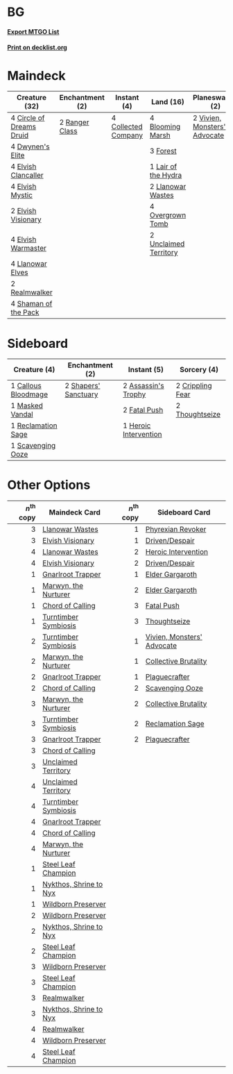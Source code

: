 # BG

#### [Export MTGO List](../collection/BG/BG.txt)
#### [Print on decklist.org](http://decklist.org/?deckmain=4%09Blooming%20Marsh%0A4%09Circle%20of%20Dreams%20Druid%0A4%09Collected%20Company%0A4%09Darkbore%20Pathway%0A4%09Dwynen's%20Elite%0A4%09Elvish%20Clancaller%0A4%09Elvish%20Mystic%0A2%09Elvish%20Visionary%0A4%09Elvish%20Warmaster%0A3%09Forest%0A1%09Lair%20of%20the%20Hydra%0A4%09Llanowar%20Elves%0A2%09Llanowar%20Wastes%0A4%09Overgrown%20Tomb%0A2%09Ranger%20Class%0A2%09Realmwalker%0A4%09Shaman%20of%20the%20Pack%0A2%09Unclaimed%20Territory%0A2%09Vivien,%20Monsters'%20Advocate&deckside=2%09Assassin's%20Trophy%0A1%09Callous%20Bloodmage%0A2%09Crippling%20Fear%0A2%09Fatal%20Push%0A1%09Heroic%20Intervention%0A1%09Masked%20Vandal%0A1%09Reclamation%20Sage%0A1%09Scavenging%20Ooze%0A2%09Shapers'%20Sanctuary%0A2%09Thoughtseize)
# Maindeck

|                                           Creature (32)                                           |                                     Enchantment (2)                                     |                                         Instant (4)                                          |                                           Land (16)                                            |                                           Planeswalker (2)                                            |   Unknown (4)    |
|---------------------------------------------------------------------------------------------------|-----------------------------------------------------------------------------------------|----------------------------------------------------------------------------------------------|------------------------------------------------------------------------------------------------|-------------------------------------------------------------------------------------------------------|------------------|
|4 [Circle of Dreams Druid](http://gatherer.wizards.com/Pages/Card/Details.aspx?multiverseid=527463)|2 [Ranger Class](http://gatherer.wizards.com/Pages/Card/Details.aspx?multiverseid=527489)|4 [Collected Company](http://gatherer.wizards.com/Pages/Card/Details.aspx?multiverseid=394519)|4 [Blooming Marsh](http://gatherer.wizards.com/Pages/Card/Details.aspx?multiverseid=417816)     |2 [Vivien, Monsters' Advocate](http://gatherer.wizards.com/Pages/Card/Details.aspx?multiverseid=479695)|4 Darkbore Pathway|
|4 [Dwynen's Elite](http://gatherer.wizards.com/Pages/Card/Details.aspx?multiverseid=442739)        |                                                                                         |                                                                                              |3 [Forest](http://gatherer.wizards.com/Pages/Card/Details.aspx?multiverseid=439860)             |                                                                                                       |                  |
|4 [Elvish Clancaller](http://gatherer.wizards.com/Pages/Card/Details.aspx?multiverseid=447315)     |                                                                                         |                                                                                              |1 [Lair of the Hydra](http://gatherer.wizards.com/Pages/Card/Details.aspx?multiverseid=527546)  |                                                                                                       |                  |
|4 [Elvish Mystic](http://gatherer.wizards.com/Pages/Card/Details.aspx?multiverseid=389499)         |                                                                                         |                                                                                              |2 [Llanowar Wastes](http://gatherer.wizards.com/Pages/Card/Details.aspx?multiverseid=129627)    |                                                                                                       |                  |
|2 [Elvish Visionary](http://gatherer.wizards.com/Pages/Card/Details.aspx?multiverseid=175124)      |                                                                                         |                                                                                              |4 [Overgrown Tomb](http://gatherer.wizards.com/Pages/Card/Details.aspx?multiverseid=405103)     |                                                                                                       |                  |
|4 [Elvish Warmaster](http://gatherer.wizards.com/Pages/Card/Details.aspx?multiverseid=503780)      |                                                                                         |                                                                                              |2 [Unclaimed Territory](http://gatherer.wizards.com/Pages/Card/Details.aspx?multiverseid=435419)|                                                                                                       |                  |
|4 [Llanowar Elves](http://gatherer.wizards.com/Pages/Card/Details.aspx?multiverseid=129626)        |                                                                                         |                                                                                              |                                                                                                |                                                                                                       |                  |
|2 [Realmwalker](http://gatherer.wizards.com/Pages/Card/Details.aspx?multiverseid=503804)           |                                                                                         |                                                                                              |                                                                                                |                                                                                                       |                  |
|4 [Shaman of the Pack](http://gatherer.wizards.com/Pages/Card/Details.aspx?multiverseid=413747)    |                                                                                         |                                                                                              |                                                                                                |                                                                                                       |                  |


# Sideboard

|                                         Creature (4)                                         |                                        Enchantment (2)                                        |                                          Instant (5)                                           |                                        Sorcery (4)                                        |
|----------------------------------------------------------------------------------------------|-----------------------------------------------------------------------------------------------|------------------------------------------------------------------------------------------------|-------------------------------------------------------------------------------------------|
|1 [Callous Bloodmage](http://gatherer.wizards.com/Pages/Card/Details.aspx?multiverseid=513543)|2 [Shapers' Sanctuary](http://gatherer.wizards.com/Pages/Card/Details.aspx?multiverseid=435362)|2 [Assassin's Trophy](http://gatherer.wizards.com/Pages/Card/Details.aspx?multiverseid=452902)  |2 [Crippling Fear](http://gatherer.wizards.com/Pages/Card/Details.aspx?multiverseid=503690)|
|1 [Masked Vandal](http://gatherer.wizards.com/Pages/Card/Details.aspx?multiverseid=503800)    |                                                                                               |2 [Fatal Push](http://gatherer.wizards.com/Pages/Card/Details.aspx?multiverseid=423724)         |2 [Thoughtseize](http://gatherer.wizards.com/Pages/Card/Details.aspx?multiverseid=438676)  |
|1 [Reclamation Sage](http://gatherer.wizards.com/Pages/Card/Details.aspx?multiverseid=389651) |                                                                                               |1 [Heroic Intervention](http://gatherer.wizards.com/Pages/Card/Details.aspx?multiverseid=423776)|                                                                                           |
|1 [Scavenging Ooze](http://gatherer.wizards.com/Pages/Card/Details.aspx?multiverseid=420783)  |                                                                                               |                                                                                                |                                                                                           |


# Other Options

|*n*<sup>th</sup> copy|                                          Maindeck Card                                          |*n*<sup>th</sup> copy|                                           Sideboard Card                                            |
|--------------------:|-------------------------------------------------------------------------------------------------|--------------------:|-----------------------------------------------------------------------------------------------------|
|                    3|[Llanowar Wastes](http://gatherer.wizards.com/Pages/Card/Details.aspx?multiverseid=129627)       |                    1|[Phyrexian Revoker](http://gatherer.wizards.com/Pages/Card/Details.aspx?multiverseid=383343)         |
|                    3|[Elvish Visionary](http://gatherer.wizards.com/Pages/Card/Details.aspx?multiverseid=175124)      |                    1|[Driven/Despair](http://gatherer.wizards.com/Pages/Card/Details.aspx?multiverseid=430846)            |
|                    4|[Llanowar Wastes](http://gatherer.wizards.com/Pages/Card/Details.aspx?multiverseid=129627)       |                    2|[Heroic Intervention](http://gatherer.wizards.com/Pages/Card/Details.aspx?multiverseid=423776)       |
|                    4|[Elvish Visionary](http://gatherer.wizards.com/Pages/Card/Details.aspx?multiverseid=175124)      |                    2|[Driven/Despair](http://gatherer.wizards.com/Pages/Card/Details.aspx?multiverseid=430846)            |
|                    1|[Gnarlroot Trapper](http://gatherer.wizards.com/Pages/Card/Details.aspx?multiverseid=398413)     |                    1|[Elder Gargaroth](http://gatherer.wizards.com/Pages/Card/Details.aspx?multiverseid=485502)           |
|                    1|[Marwyn, the Nurturer](http://gatherer.wizards.com/Pages/Card/Details.aspx?multiverseid=443060)  |                    2|[Elder Gargaroth](http://gatherer.wizards.com/Pages/Card/Details.aspx?multiverseid=485502)           |
|                    1|[Chord of Calling](http://gatherer.wizards.com/Pages/Card/Details.aspx?multiverseid=383209)      |                    3|[Fatal Push](http://gatherer.wizards.com/Pages/Card/Details.aspx?multiverseid=423724)                |
|                    1|[Turntimber Symbiosis](http://gatherer.wizards.com/Pages/Card/Details.aspx?multiverseid=491864)  |                    3|[Thoughtseize](http://gatherer.wizards.com/Pages/Card/Details.aspx?multiverseid=438676)              |
|                    2|[Turntimber Symbiosis](http://gatherer.wizards.com/Pages/Card/Details.aspx?multiverseid=491864)  |                    1|[Vivien, Monsters' Advocate](http://gatherer.wizards.com/Pages/Card/Details.aspx?multiverseid=479695)|
|                    2|[Marwyn, the Nurturer](http://gatherer.wizards.com/Pages/Card/Details.aspx?multiverseid=443060)  |                    1|[Collective Brutality](http://gatherer.wizards.com/Pages/Card/Details.aspx?multiverseid=414380)      |
|                    2|[Gnarlroot Trapper](http://gatherer.wizards.com/Pages/Card/Details.aspx?multiverseid=398413)     |                    1|[Plaguecrafter](http://gatherer.wizards.com/Pages/Card/Details.aspx?multiverseid=452832)             |
|                    2|[Chord of Calling](http://gatherer.wizards.com/Pages/Card/Details.aspx?multiverseid=383209)      |                    2|[Scavenging Ooze](http://gatherer.wizards.com/Pages/Card/Details.aspx?multiverseid=420783)           |
|                    3|[Marwyn, the Nurturer](http://gatherer.wizards.com/Pages/Card/Details.aspx?multiverseid=443060)  |                    2|[Collective Brutality](http://gatherer.wizards.com/Pages/Card/Details.aspx?multiverseid=414380)      |
|                    3|[Turntimber Symbiosis](http://gatherer.wizards.com/Pages/Card/Details.aspx?multiverseid=491864)  |                    2|[Reclamation Sage](http://gatherer.wizards.com/Pages/Card/Details.aspx?multiverseid=389651)          |
|                    3|[Gnarlroot Trapper](http://gatherer.wizards.com/Pages/Card/Details.aspx?multiverseid=398413)     |                    2|[Plaguecrafter](http://gatherer.wizards.com/Pages/Card/Details.aspx?multiverseid=452832)             |
|                    3|[Chord of Calling](http://gatherer.wizards.com/Pages/Card/Details.aspx?multiverseid=383209)      |                     |                                                                                                     |
|                    3|[Unclaimed Territory](http://gatherer.wizards.com/Pages/Card/Details.aspx?multiverseid=435419)   |                     |                                                                                                     |
|                    4|[Unclaimed Territory](http://gatherer.wizards.com/Pages/Card/Details.aspx?multiverseid=435419)   |                     |                                                                                                     |
|                    4|[Turntimber Symbiosis](http://gatherer.wizards.com/Pages/Card/Details.aspx?multiverseid=491864)  |                     |                                                                                                     |
|                    4|[Gnarlroot Trapper](http://gatherer.wizards.com/Pages/Card/Details.aspx?multiverseid=398413)     |                     |                                                                                                     |
|                    4|[Chord of Calling](http://gatherer.wizards.com/Pages/Card/Details.aspx?multiverseid=383209)      |                     |                                                                                                     |
|                    4|[Marwyn, the Nurturer](http://gatherer.wizards.com/Pages/Card/Details.aspx?multiverseid=443060)  |                     |                                                                                                     |
|                    1|[Steel Leaf Champion](http://gatherer.wizards.com/Pages/Card/Details.aspx?multiverseid=443070)   |                     |                                                                                                     |
|                    1|[Nykthos, Shrine to Nyx](http://gatherer.wizards.com/Pages/Card/Details.aspx?multiverseid=373713)|                     |                                                                                                     |
|                    1|[Wildborn Preserver](http://gatherer.wizards.com/Pages/Card/Details.aspx?multiverseid=473144)    |                     |                                                                                                     |
|                    2|[Wildborn Preserver](http://gatherer.wizards.com/Pages/Card/Details.aspx?multiverseid=473144)    |                     |                                                                                                     |
|                    2|[Nykthos, Shrine to Nyx](http://gatherer.wizards.com/Pages/Card/Details.aspx?multiverseid=373713)|                     |                                                                                                     |
|                    2|[Steel Leaf Champion](http://gatherer.wizards.com/Pages/Card/Details.aspx?multiverseid=443070)   |                     |                                                                                                     |
|                    3|[Wildborn Preserver](http://gatherer.wizards.com/Pages/Card/Details.aspx?multiverseid=473144)    |                     |                                                                                                     |
|                    3|[Steel Leaf Champion](http://gatherer.wizards.com/Pages/Card/Details.aspx?multiverseid=443070)   |                     |                                                                                                     |
|                    3|[Realmwalker](http://gatherer.wizards.com/Pages/Card/Details.aspx?multiverseid=503804)           |                     |                                                                                                     |
|                    3|[Nykthos, Shrine to Nyx](http://gatherer.wizards.com/Pages/Card/Details.aspx?multiverseid=373713)|                     |                                                                                                     |
|                    4|[Realmwalker](http://gatherer.wizards.com/Pages/Card/Details.aspx?multiverseid=503804)           |                     |                                                                                                     |
|                    4|[Wildborn Preserver](http://gatherer.wizards.com/Pages/Card/Details.aspx?multiverseid=473144)    |                     |                                                                                                     |
|                    4|[Steel Leaf Champion](http://gatherer.wizards.com/Pages/Card/Details.aspx?multiverseid=443070)   |                     |                                                                                                     |

